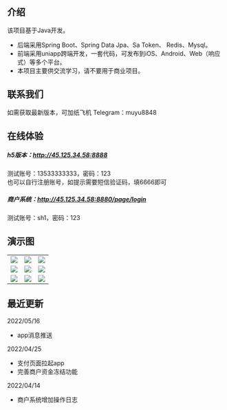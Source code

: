 ## 介绍

该项目基于Java开发。 

* 后端采用Spring Boot、Spring Data Jpa、Sa Token、 Redis、Mysql。
* 前端采用uniapp跨端开发，一套代码，可发布到iOS、Android、Web（响应式）等多个平台。
* 本项目主要供交流学习，请不要用于商业项目。

## 联系我们
如需获取最新版本，可加纸飞机 Telegram：muyu8848


## 在线体验
  
##### h5版本：http://45.125.34.58:8888
测试账号：13533333333，密码：123  
也可以自行注册账号，如提示需要短信验证码，填6666即可
##### 商户系统：http://45.125.34.58:8880/page/login
测试账号：sh1，密码：123

## 演示图
<table>
    <tr>
        <td><img src="https://github.com/muyu8848/c2cpay/blob/master/img/1.jpg"/></td>
        <td><img src="https://github.com/muyu8848/c2cpay/blob/master/img/2.jpg"/></td>
<td><img src="https://github.com/muyu8848/c2cpay/blob/master/img/3.jpg"/></td>
    </tr>
<tr>
        <td><img src="https://github.com/muyu8848/c2cpay/blob/master/img/4.jpg"/></td>
        <td><img src="https://github.com/muyu8848/c2cpay/blob/master/img/5.jpg"/></td>
<td><img src="https://github.com/muyu8848/c2cpay/blob/master/img/6.jpg"/></td>
    </tr>
<tr>
        <td><img src="https://github.com/muyu8848/c2cpay/blob/master/img/7.jpg"/></td>
        <td><img src="https://github.com/muyu8848/c2cpay/blob/master/img/8.jpg"/></td>
<td><img src="https://github.com/muyu8848/c2cpay/blob/master/img/9.jpg"/></td>
    </tr>
	 
</table>

## 最近更新 
2022/05/16
* app消息推送

2022/04/25
* 支付页面拉起app
* 完善商户资金冻结功能

2022/04/14
* 商户系统增加操作日志


